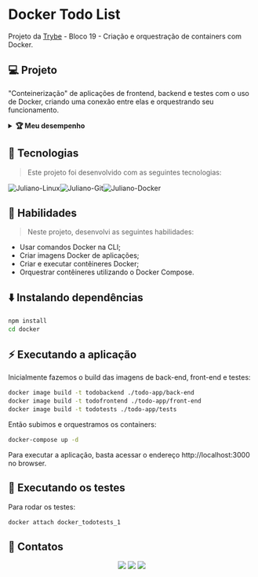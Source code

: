 # Docker Todo List
Projeto da [Trybe](https://www.betrybe.com/) - Bloco 19 - Criação e orquestração de containers com Docker.

## 💻 Projeto

"Conteinerização" de aplicações de frontend, backend e testes com o uso de Docker, criando uma conexão entre elas e orquestrando seu funcionamento.

<details>
  <summary><strong>🏆 Meu desempenho</strong></summary><br />

  <img src="project-info/docker-todo-list.png"/>
</details>

## 🚀 Tecnologias
> Este projeto foi desenvolvido com as seguintes tecnologias:

<img align="center" alt="Juliano-Linux" height="30" width="42" src="https://cdn.jsdelivr.net/gh/devicons/devicon/icons/linux/linux-original.svg" /><img align="center" alt="Juliano-Git" height="30" width="42" src="https://cdn.jsdelivr.net/gh/devicons/devicon/icons/git/git-original.svg" /><img align="center" alt="Juliano-Docker" height="46" width="50" src="https://cdn.jsdelivr.net/gh/devicons/devicon/icons/docker/docker-original.svg">

## 📌 Habilidades

> Neste projeto, desenvolvi as seguintes habilidades:

- Usar comandos Docker na CLI;
- Criar imagens Docker de aplicações;
- Criar e executar contêineres Docker;
- Orquestrar contêineres utilizando o Docker Compose.

## ⬇️ Instalando dependências

```bash
npm install
cd docker
``` 

## ⚡ Executando a aplicação

Inicialmente fazemos o build das imagens de back-end, front-end e testes:
```bash
docker image build -t todobackend ./todo-app/back-end
docker image build -t todofrontend ./todo-app/front-end
docker image build -t todotests ./todo-app/tests
``` 
Então subimos e orquestramos os containers:

```bash
docker-compose up -d
``` 
Para executar a aplicação, basta acessar o endereço http://localhost:3000 no browser.

## 🧪 Executando os testes

Para rodar os testes:

```bash
docker attach docker_todotests_1
```
## 💬 Contatos

<div align="center" style="display: inline_block">
  <a href="https://julianoboese.github.io" target="_blank"><img height="28rem" src="https://img.shields.io/badge/my_portfolio-3fc337?style=for-the-badge" target="_blank"></a> 
  <a href="https://www.linkedin.com/in/julianoboese" target="_blank"><img height="28rem" src="https://img.shields.io/badge/LinkedIn-0077B5?style=for-the-badge&logo=linkedin&logoColor=white"></a> 
  <a href = "mailto:juliano.boese@gmail.com"><img height="28rem" src="https://img.shields.io/badge/Gmail-D14836?style=for-the-badge&logo=gmail&logoColor=white" target="_blank"></a>
</div>
<!-- ## 📄 Licença

Esse projeto está sob licença. Veja o arquivo [LICENÇA](LICENSE.md) para mais detalhes.

[⬆ Voltar ao topo](#nome-do-projeto)<br> -->
